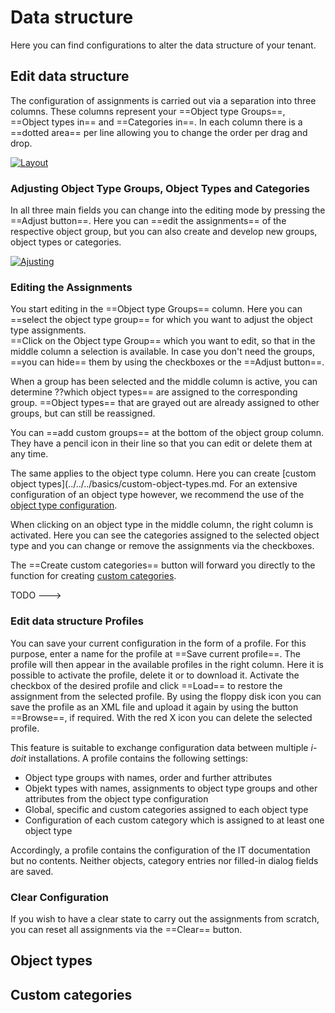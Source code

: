 # Data structure

Here you can find configurations to alter the data structure of your tenant.

## Edit data structure

The configuration of assignments is carried out via a separation into three columns. These columns represent your ==Object type Groups==, ==Object types in== and ==Categories in==. In each column there is a ==dotted area== per line allowing you to change the order per drag and drop.

[![Layout](../../../assets/images/en/system-administration/administration/data-structure/1-ds.png)](../../../assets/images/en/system-administration/administration/data-structure/1-ds.png)

### Adjusting Object Type Groups, Object Types and Categories

In all three main fields you can change into the editing mode by pressing the ==Adjust button==.
Here you can ==edit the assignments== of the respective object group, but you can also create and develop new groups, object types or categories.

[![Ajusting](../../../assets/images/en/system-administration/administration/data-structure/2-ds.png)](../../../assets/images/en/system-administration/administration/data-structure/2-ds.png)

### Editing the Assignments

You start editing in the ==Object type Groups== column. Here you can ==select the object type group== for which you want to adjust the object type assignments.<br>
==Click on the Object type Group== which you want to edit, so that in the middle column a selection is available. In case you don't need the groups, ==you can hide== them by using the checkboxes or the ==Adjust button==.

When a group has been selected and the middle column is active, you can determine ??which object types== are assigned to the corresponding group. ==Object types== that are grayed out are already assigned to other groups, but can still be reassigned.

You can ==add custom groups== at the bottom of the object group column. They have a pencil icon in their line so that you can edit or delete them at any time.

The same applies to the object type column. Here you can create [custom object types](../../../basics/custom-object-types.md. For an extensive configuration of an object type however, we recommend the use of the [object type configuration](../../../basics/custom-object-types.md).

When clicking on an object type in the middle column, the right column is activated. Here you can see the categories assigned to the selected object type and you can change or remove the assignments via the checkboxes.

The ==Create custom categories== button will forward you directly to the function for creating [custom categories](../../../basics/custom-categories.md).

TODO --->
### Edit data structure Profiles

You can save your current configuration in the form of a profile. For this purpose, enter a name for the profile at ==Save current profile==. The profile will then appear in the available profiles in the right column. Here it is possible to activate the profile, delete it or to download it. Activate the checkbox of the desired profile and click ==Load== to restore the assignment from the selected profile. By using the floppy disk icon you can save the profile as an XML file and upload it again by using the button ==Browse==, if required. With the red X icon you can delete the selected profile.

This feature is suitable to exchange configuration data between multiple _i-doit_ installations. A profile contains the following settings:

- Object type groups with names, order and further attributes
- Objekt types with names, assignments to object type groups and other attributes from the object type configuration
- Global, specific and custom categories assigned to each object type
- Configuration of each custom category which is assigned to at least one object type

Accordingly, a profile contains the configuration of the IT documentation but no contents. Neither objects, category entries nor filled-in dialog fields are saved.

### Clear Configuration

If you wish to have a clear state to carry out the assignments from scratch, you can reset all assignments via the ==Clear== button.

## Object types



## Custom categories
